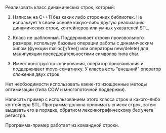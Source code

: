 Реализовать класс динамических строк, который:

1. Написан на C++11 без каких либо сторонних библиотек. Не использует в своей основе 
какую-либо другую реализацию динамических строк, контейнеров или умных указателей STL.

2. Класс не шаблонный. Поддерживает строки произвольного размера, используя базовые 
операции работы с динамическим хипом (функции malloc()/free() или операторы new/delete)
для манипуляции последовательностями символов типа char.

3. Имеет конструктор копирования, оператор присваивания и поддерживает move-сематнику.
У класса есть "внешний" оператор сложения двух строк.

Нет необходимости использовать какие-то изощренные методы оптимизации (типа COW и 
многопоточной поддержки).

Написать пример с использованием этого класса строк и какого-либо контейнера STL. 
Программа должна принимать список строк, затем выдавать его в порядке, обратном
лексикографическому без учета регистра.

Программа-пример работает из командной строки.